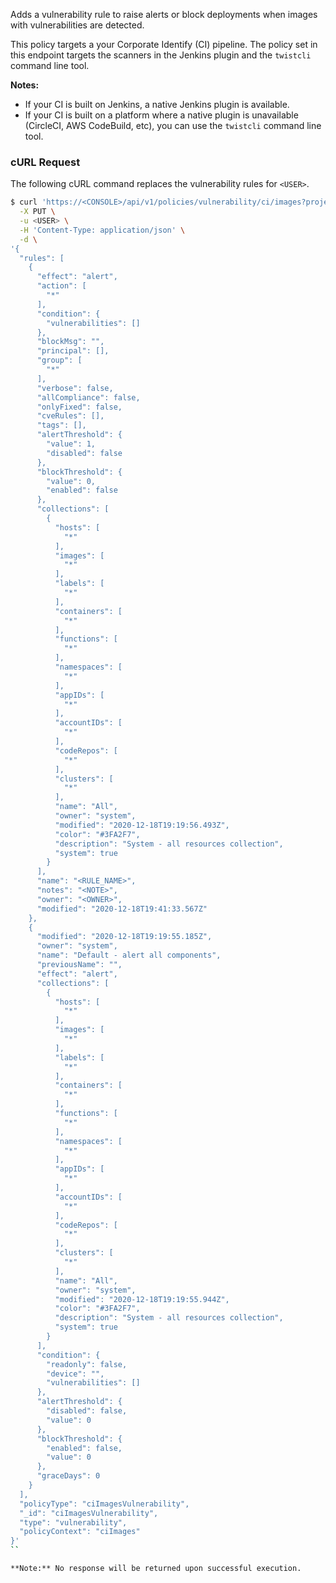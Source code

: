 Adds a vulnerability rule to raise alerts or block deployments when images with vulnerabilities are detected.

This policy targets a your Corporate Identify (CI) pipeline. The policy set in this endpoint targets the scanners in the Jenkins plugin and the `twistcli` command line tool.

**Notes:**

* If your CI is built on Jenkins, a native Jenkins plugin is available.
* If your CI is built on a platform where a native plugin is unavailable (CircleCI, AWS CodeBuild, etc), you can use the `twistcli` command line tool.

### cURL Request

The following cURL command replaces the vulnerability rules for `<USER>`.

```bash
$ curl 'https://<CONSOLE>/api/v1/policies/vulnerability/ci/images?project=<PROJECT_NAME>' \
  -X PUT \
  -u <USER> \
  -H 'Content-Type: application/json' \
  -d \
'{
  "rules": [
    {
      "effect": "alert",
      "action": [
        "*"
      ],
      "condition": {
        "vulnerabilities": []
      },
      "blockMsg": "",
      "principal": [],
      "group": [
        "*"
      ],
      "verbose": false,
      "allCompliance": false,
      "onlyFixed": false,
      "cveRules": [],
      "tags": [],
      "alertThreshold": {
        "value": 1,
        "disabled": false
      },
      "blockThreshold": {
        "value": 0,
        "enabled": false
      },
      "collections": [
        {
          "hosts": [
            "*"
          ],
          "images": [
            "*"
          ],
          "labels": [
            "*"
          ],
          "containers": [
            "*"
          ],
          "functions": [
            "*"
          ],
          "namespaces": [
            "*"
          ],
          "appIDs": [
            "*"
          ],
          "accountIDs": [
            "*"
          ],
          "codeRepos": [
            "*"
          ],
          "clusters": [
            "*"
          ],
          "name": "All",
          "owner": "system",
          "modified": "2020-12-18T19:19:56.493Z",
          "color": "#3FA2F7",
          "description": "System - all resources collection",
          "system": true
        }
      ],
      "name": "<RULE_NAME>",
      "notes": "<NOTE>",
      "owner": "<OWNER>",
      "modified": "2020-12-18T19:41:33.567Z"
    },
    {
      "modified": "2020-12-18T19:19:55.185Z",
      "owner": "system",
      "name": "Default - alert all components",
      "previousName": "",
      "effect": "alert",
      "collections": [
        {
          "hosts": [
            "*"
          ],
          "images": [
            "*"
          ],
          "labels": [
            "*"
          ],
          "containers": [
            "*"
          ],
          "functions": [
            "*"
          ],
          "namespaces": [
            "*"
          ],
          "appIDs": [
            "*"
          ],
          "accountIDs": [
            "*"
          ],
          "codeRepos": [
            "*"
          ],
          "clusters": [
            "*"
          ],
          "name": "All",
          "owner": "system",
          "modified": "2020-12-18T19:19:55.944Z",
          "color": "#3FA2F7",
          "description": "System - all resources collection",
          "system": true
        }
      ],
      "condition": {
        "readonly": false,
        "device": "",
        "vulnerabilities": []
      },
      "alertThreshold": {
        "disabled": false,
        "value": 0
      },
      "blockThreshold": {
        "enabled": false,
        "value": 0
      },
      "graceDays": 0
    }
  ],
  "policyType": "ciImagesVulnerability",
  "_id": "ciImagesVulnerability",
  "type": "vulnerability",
  "policyContext": "ciImages"
}'
``

**Note:** No response will be returned upon successful execution.
